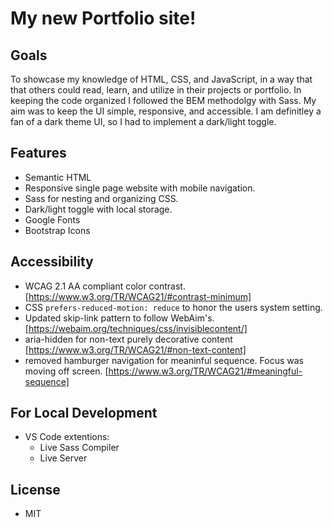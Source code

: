 # My new Portfolio site!

## Goals

To showcase my knowledge of HTML, CSS, and JavaScript, in a way that that others could read, learn, and utilize in their projects or portfolio. In keeping the code organized I followed the BEM methodolgy with Sass.
My aim was to keep the UI simple, responsive, and accessible. I am definitley a fan of a dark theme UI, so I had to implement a dark/light toggle.

## Features

- Semantic HTML
- Responsive single page website with mobile navigation.
- Sass for nesting and organizing CSS.
- Dark/light toggle with local storage.
- Google Fonts
- Bootstrap Icons

## Accessibility

- WCAG 2.1 AA compliant color contrast. [https://www.w3.org/TR/WCAG21/#contrast-minimum]
- CSS `prefers-reduced-motion: reduce` to honor the users system setting.
- Updated skip-link pattern to follow WebAim's. [https://webaim.org/techniques/css/invisiblecontent/]
- aria-hidden for non-text purely decorative content [https://www.w3.org/TR/WCAG21/#non-text-content]
- removed hamburger navigation for meaninful sequence. Focus was moving off screen. [https://www.w3.org/TR/WCAG21/#meaningful-sequence]

## For Local Development

- VS Code extentions:
  - Live Sass Compiler
  - Live Server

## License

- MIT
